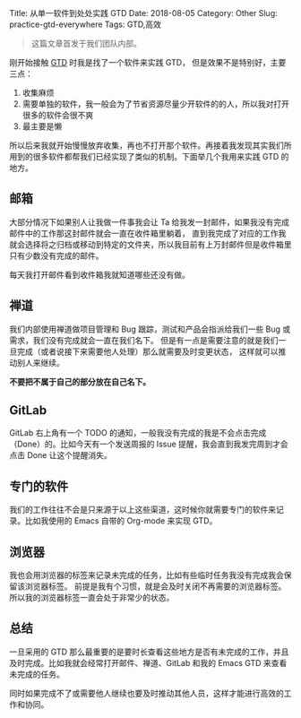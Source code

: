 Title: 从单一软件到处处实践 GTD
Date: 2018-08-05
Category: Other
Slug: practice-gtd-everywhere
Tags: GTD,高效

> 这篇文章首发于我们团队内部。

刚开始接触 [GTD](https://zh.wikipedia.org/wiki/%E5%B0%BD%E7%AE%A1%E5%8E%BB%E5%81%9A) 时我是找了一个软件来实践 GTD，
但是效果不是特别好，主要三点：

1. 收集麻烦
2. 需要单独的软件，我一般会为了节省资源尽量少开软件的的人，所以我对打开很多的软件会很不爽
3. 最主要是懒

所以后来我就开始慢慢放弃收集，再也不打开那个软件。再接着我发现其实我们所用到的很多软件都帮我们已经实现了类似的机制。下面举几个我用来实践 GTD 的地方。

## 邮箱

大部分情况下如果别人让我做一件事我会让 Ta 给我发一封邮件，如果我没有完成邮件中的工作那这封邮件就会一直在收件箱里躺着，
直到我完成了对应的工作我就会选择将之归档或移动到特定的文件夹，所以我目前有上万封邮件但是收件箱里只有少数没有完成的邮件。

每天我打开邮件看到收件箱我就知道哪些还没有做。

## 禅道

我们内部使用禅道做项目管理和 Bug 跟踪，测试和产品会指派给我们一些 Bug 或需求，我们没有完成就会一直在我们名下。
但是有一点是需要注意的就是我们一旦完成（或者说接下来需要他人处理）那么就需要及时变更状态，
这样就可以推动别人来继续。

**不要把不属于自己的部分放在自己名下。**

## GitLab

GitLab 右上角有一个 TODO 的通知，一般我没有完成的我是不会点击完成（Done）的。比如今天有一个发送周报的 Issue 提醒，我会直到我发完周到才会点击 Done 让这个提醒消失。

## 专门的软件

我们的工作往往不会是只来源于以上这些渠道，这时候你就需要专门的软件来记录。比如我使用的 Emacs 自带的 Org-mode 来实现 GTD。

## 浏览器

我也会用浏览器的标签来记录未完成的任务，比如有些临时任务我没有完成我会保留该浏览器标签。
前提是我有个习惯，就是会及时关闭不再需要的浏览器标签。所以我的浏览器标签一直会处于非常少的状态。

## 总结

一旦采用的 GTD 那么最重要的是要时长查看这些地方是否有未完成的工作，并且及时完成。比如我就会经常打开邮件、禅道、GitLab 和我的 Emacs GTD 来查看未完成的任务。

同时如果完成不了或需要他人继续也要及时推动其他人员，这样才能进行高效的工作和协同。
